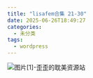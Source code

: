 ```yaml
---
title: "lisafem合集 21-30"
date: 2025-06-26T18:49:27
categories:
  - 未分类
tags:
  - wordpress
---
```


![图片[1]-歪歪的耽美资源站](/images/lisafem%e5%90%88%e9%9b%86-21-30-0.jpg)
